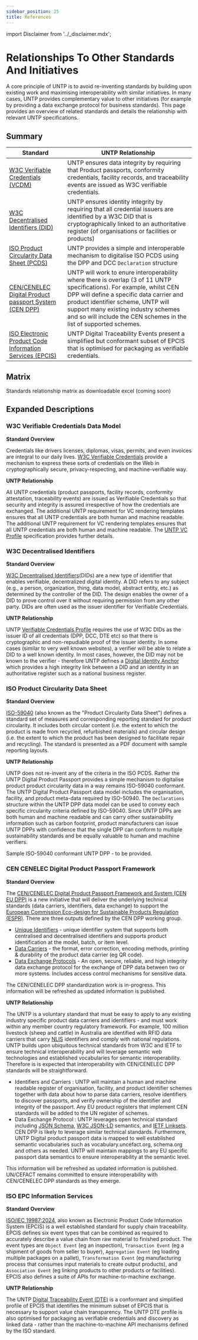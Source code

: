 ```yaml
---
sidebar_position: 25
title: References
---
```


import Disclaimer from '../\_disclaimer.mdx';

<Disclaimer />

# Relationships To Other Standards And Initiatives

A core principle of UNTP is to avoid re-inventing standards by building upon existing work and maximising interoperability with similar initiatives. In many cases, UNTP provides complementary value to other initiatives (for example by providing a data exchange protocol for business standards). This page provides an overview of related standards and details the relationship with relevant UNTP specifications. 

## Summary


|Standard|UNTP Relationship|
|--|--|
|[W3C Verifiable Credentials (VCDM)](#w3c-verifiable-credentials-data-model)|UNTP ensures data integrity by requiring that Product passports, conformity credentials, facility records, and traceability events are issued as W3C verifiable credentials.|
|[W3C Decentralised Identifiers (DID)](#w3c-decentralised-identifiers)|UNTP ensures identity integrity by requiring that all credential issuers are identified by a W3C DID that is cryptographically linked to an authoritative register (of organisations or facilities or products)|
|[ISO Product Circularity Data Sheet (PCDS)](#iso-product-circularity-data-sheet)|UNTP provides a simple and interoperable mechanism to digitalise ISO PCDS using the DPP and DCC `Declaration` structure|
|[CEN/CENELEC Digital Product passport System (CEN DPP)](#cen-cenelec-digital-product-passport-framework)|UNTP will work to enure interoperability where there is overlap (3 of 11 UNTP specifications). For example, whilst CEN DPP will define a specific data carrier and product identifier scheme, UNTP will support many existing industry schemes and so will include the CEN schemes in the list of supported schemes.|
|[ISO Electronic Product Code Information Services (EPCIS)](#iso-epc-information-services)|UNTP Digital Traceability Events present a simplified but conformant subset of EPCIS that is optimised for packaging as verifiable credentials. |

## Matrix

Standards relationship matrix as downloadable excel (coming soon)


## Expanded Descriptions

### W3C Verifiable Credentials Data Model 

**Standard Overview**

Credentials like drivers licenses, diplomas, visas, permits, and even invoices are integral to our daily lives. [W3C Verifiable Credentials](https://www.w3.org/TR/vc-data-model-2.0/) provide a mechanism to express these sorts of credentials on the Web in cryptographically secure, privacy-respecting, and machine-verifiable way.

**UNTP Relationship**

All UNTP credentials (product passports, facility records, conformity attestation, traceability events) are issued as Verifiable Credentials so that security and integrity is assured irrespective of how the credentials are exchanged. The additional UNTP requirement for VC rendering templates ensures that all UNTP credentials are both human and machine readable. The additional UNTP requirement for VC rendering templates ensures that all UNTP credentials are both human and machine readable. The [UNTP VC Profile](../specification/VerifiableCredentials.md) specification provides further details.


### W3C Decentralised Identifiers

**Standard Overview**

[W3C Decentralised Identifiers](https://www.w3.org/TR/did-core/)(DIDs) are a new type of identifier that enables verifiable, decentralized digital identity. A DID refers to any subject (e.g., a person, organization, thing, data model, abstract entity, etc.) as determined by the controller of the DID. The design enables the owner of a DID to prove control over it without requiring permission from any other party. DIDs are often used as the issuer identifier for Verifiable Credentials.

**UNTP Relationship**

UNTP [Verifiable Credentials Profile](../specification/VerifiableCredentials.md) requires the use of W3C DIDs as the issuer ID of all credentials (DPP, DCC, DTE etc) so that there is cryptographic and non-repudiable proof of the issuer identity. In some cases (similar to very well known websites), a verifier will be able to relate a DID to a well known identity. In most cases, however, the DID may not be known to the verifier - therefore UNTP defines a [Digital Identity Anchor](../specification/IdentityResolver.md) which provides a high integrity link between a DID and an identity in an authoritative register such as a national business register. 

### ISO Product Circularity Data Sheet

**Standard Overview** 

[ISO-59040](https://www.iso.org/standard/82339.html) (also known as the "Product Circularity Data Sheet") defines a standard set of measures and corresponding reporting standard for product circularity. It includes both circular content (i.e. the extent to which the product is made from recycled, refurbished materials) and circular design (i.e. the extent to which the product has been designed to facilitate repair and recycling). The standard is presented as a PDF document with sample reporting layouts.

**UNTP Relationship** 

UNTP does not re-invent any of the criteria in the ISO PCDS.  Rather the UNTP Digital Product Passport provides a simple mechanism to digitalise product product circularity data in a way remains ISO-59040 conformant. The UNTP Digital Product Passport data model includes the organisation, facility, and product meta-data required by ISO-50940. The `Declarations` structure within the UNTP DPP data model can be used to convey each specific circularity criteria defined by ISO-59040. Since UNTP DPPs are both human and machine readable and can carry other sustainability information such as carbon footprint, product manufacturers can issue UNTP DPPs with confidence that the single DPP can conform to multiple sustainability standards and be equally valuable to human and machine verifiers. 

Sample ISO-59040 conformant UNTP DPP - to be provided.

### CEN CENELEC Digital Product Passport Framework

**Standard Overview**

The [CEN/CENELEC Digital Product Passport Framework and System (CEN EU DPP)](https://standards.cencenelec.eu/dyn/www/f?p=205:7:0::::FSP_ORG_ID:3342699&cs=1798F43FAA14922B642266F24B912DC61) is a new initiative that will deliver the underlying technical standards (data carriers, identifiers, data exchange) to support the [European Commission Eco-design for Sustainable Products Regulation (ESPR)](https://commission.europa.eu/energy-climate-change-environment/standards-tools-and-labels/products-labelling-rules-and-requirements/sustainable-products/ecodesign-sustainable-products-regulation_en). There are three outputs defined by the CEN DPP working group.

* [Unique Identifiers](https://standards.cencenelec.eu/dyn/www/f?p=205:110:0::::FSP_PROJECT,FSP_LANG_ID:79954,25&cs=1ADFFF9399AF24899ABD679346872B4D1) - unique identifier system that supports both centralised and decentralised identifiers and supports product identification at the model, batch, or item level.
* [Data Carriers](https://standards.cencenelec.eu/dyn/www/f?p=205:110:0::::FSP_PROJECT,FSP_LANG_ID:80081,25&cs=1C477B63D7C0FF3374CDD59F4B1B40FF6) - the format, error correction, encoding methods, printing & durability of the product data carrier (eg QR code).
* [Data Exchange Protocols](https://standards.cencenelec.eu/dyn/www/f?p=205:110:0::::FSP_PROJECT,FSP_LANG_ID:80427,25&cs=1923166F1B2A61A3BCD3F393EB2D7DB02) - An open, secure, reliable, and high integrity data exchange protocol for the exchange of DPP data between two or more systems. Includes access control mechanisms for sensitive data.

The CEN/CENELEC DPP standardization work is in-progress.  This information will be refreshed as updated information is published.

**UNTP Relationship**

The UNTP is a voluntary standard that must be easy to apply to any existing industry specific product data carriers and identifiers - and must work within any member country regulatory framework. For example, 100 million livestock (sheep and cattle) in Australia are identified with RFID data carriers that carry [NLIS](https://www.nlis.com.au/) identifiers and comply with national regulations. UNTP builds upon ubiquitous technical standards from W3C and IETF to ensure technical interoperability and will leverage semantic web technologies and established vocabularies for semantic interoperability. Therefore is is expected that interoperability with CEN/CENELEC DPP standards will be straightforward.

* Identifiers and Carriers : UNTP will maintain a human and machine readable register of organisation, facility, and product identifier schemes together with data about how to parse data carriers, resolve identifiers to discover passports, and verify ownership of the identifier and integrity of the passport. Any EU product registers that implement CEN standards will be added to the UN register of schemes.
* Data Exchange Protocol : UNTP leverages open technical standard including [JSON Schema](https://json-schema.org/), [W3C JSON-LD](https://www.w3.org/TR/json-ld11/) semantics, and [IETF Linksets](https://datatracker.ietf.org/doc/rfc9264/). CEN DPP is likely to leverage similar technical standards. Furthermore, UNTP Digital product passport data is mapped to well established semantic vocabularies such as vocabulary.uncefact.org, schema.org and others as needed. UNTP will maintain mappings to any EU specific passport data semantics to ensure interoperability at the semantic level. 

This information will be refreshed as updated information is published. UN/CEFACT remains committed to ensure interoperability with CEN/CENELEC DPP standards as they emerge. 

### ISO EPC Information Services

**Standard Overview**

[ISO/IEC 19987:2024](https://www.iso.org/standard/85557.html), also known as Electronic Product Code Information System (EPCIS) is a well established standard for supply chain traceability. EPCIS defines six event types that can be combined as required to accurately describe a value chain from raw material to finished product. The event types are `Object Event` (eg an inspection), `Transaction Event` (eg a shipment of goods from seller to buyer), `Aggregation Event` (eg loading multiple packages on a pallet), `Transformation Event` (eg manufacturing process that consumes input materials to create output products), and `Association Event` (eg linking products to other products or facilities). EPCIS also defines a suite of APIs for machine-to-machine exchange.

**UNTP Relationship**

The UNTP [Digital Traceability Event (DTE)](../specification/DigitalTraceabilityEvents.md) is a conformant and simplified profile of EPCIS that identifies the minimum subset of EPCIS that is necessary to support value chain transparency. The UNTP DTE profile is also optimised for packaging as verifiable credentials and discovery as linked data - rather than the machine-to-machine API mechanisms defined by the ISO standard.










